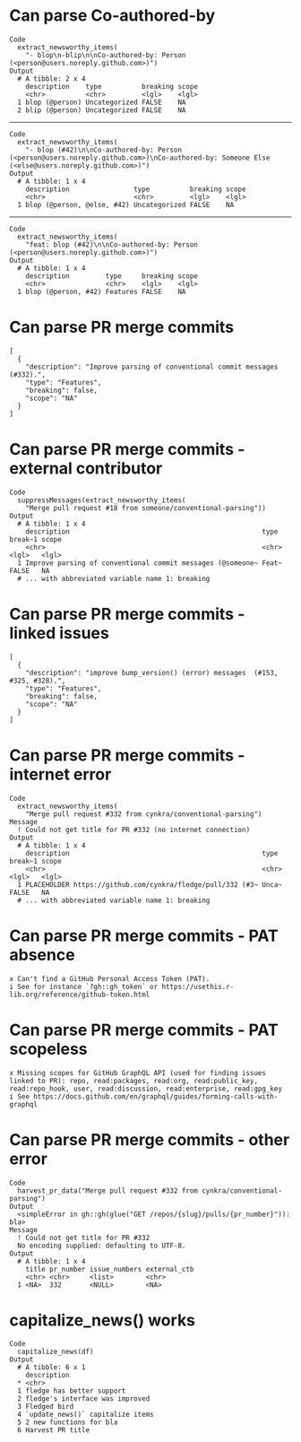 # Can parse Co-authored-by

    Code
      extract_newsworthy_items(
        "- blop\n-blip\n\nCo-authored-by: Person (<person@users.noreply.github.com>)")
    Output
      # A tibble: 2 x 4
        description    type          breaking scope
        <chr>          <chr>         <lgl>    <lgl>
      1 blop (@person) Uncategorized FALSE    NA   
      2 blip (@person) Uncategorized FALSE    NA   

---

    Code
      extract_newsworthy_items(
        "- blop (#42)\n\nCo-authored-by: Person (<person@users.noreply.github.com>)\nCo-authored-by: Someone Else (<else@users.noreply.github.com>)")
    Output
      # A tibble: 1 x 4
        description                type          breaking scope
        <chr>                      <chr>         <lgl>    <lgl>
      1 blop (@person, @else, #42) Uncategorized FALSE    NA   

---

    Code
      extract_newsworthy_items(
        "feat: blop (#42)\n\nCo-authored-by: Person (<person@users.noreply.github.com>)")
    Output
      # A tibble: 1 x 4
        description         type     breaking scope
        <chr>               <chr>    <lgl>    <lgl>
      1 blop (@person, #42) Features FALSE    NA   

# Can parse PR merge commits

    [
      {
        "description": "Improve parsing of conventional commit messages (#332).",
        "type": "Features",
        "breaking": false,
        "scope": "NA"
      }
    ] 

# Can parse PR merge commits - external contributor

    Code
      suppressMessages(extract_newsworthy_items(
        "Merge pull request #18 from someone/conventional-parsing"))
    Output
      # A tibble: 1 x 4
        description                                                type  break~1 scope
        <chr>                                                      <chr> <lgl>   <lgl>
      1 Improve parsing of conventional commit messages (@someone~ Feat~ FALSE   NA   
      # ... with abbreviated variable name 1: breaking

# Can parse PR merge commits - linked issues

    [
      {
        "description": "improve bump_version() (error) messages  (#153, #325, #328).",
        "type": "Features",
        "breaking": false,
        "scope": "NA"
      }
    ] 

# Can parse PR merge commits - internet error

    Code
      extract_newsworthy_items(
        "Merge pull request #332 from cynkra/conventional-parsing")
    Message
      ! Could not get title for PR #332 (no internet connection)
    Output
      # A tibble: 1 x 4
        description                                                type  break~1 scope
        <chr>                                                      <chr> <lgl>   <lgl>
      1 PLACEHOLDER https://github.com/cynkra/fledge/pull/332 (#3~ Unca~ FALSE   NA   
      # ... with abbreviated variable name 1: breaking

# Can parse PR merge commits - PAT absence

    x Can't find a GitHub Personal Access Token (PAT).
    i See for instance `?gh::gh_token` or https://usethis.r-lib.org/reference/github-token.html

# Can parse PR merge commits - PAT scopeless

    x Missing scopes for GitHub GraphQL API (used for finding issues linked to PR): repo, read:packages, read:org, read:public_key, read:repo_hook, user, read:discussion, read:enterprise, read:gpg_key
    i See https://docs.github.com/en/graphql/guides/forming-calls-with-graphql

# Can parse PR merge commits - other error

    Code
      harvest_pr_data("Merge pull request #332 from cynkra/conventional-parsing")
    Output
      <simpleError in gh::gh(glue("GET /repos/{slug}/pulls/{pr_number}")): bla>
    Message
      ! Could not get title for PR #332
      No encoding supplied: defaulting to UTF-8.
    Output
      # A tibble: 1 x 4
        title pr_number issue_numbers external_ctb
        <chr> <chr>     <list>        <chr>       
      1 <NA>  332       <NULL>        <NA>        

# capitalize_news() works

    Code
      capitalize_news(df)
    Output
      # A tibble: 6 x 1
        description                     
      * <chr>                           
      1 fledge has better support       
      2 fledge's interface was improved 
      3 Fledged bird                    
      4 `update_news()` capitalize items
      5 2 new functions for bla         
      6 Harvest PR title                

